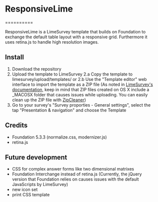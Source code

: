 # ResponsiveLime
==========

ResponsiveLime is a LimeSurvey template that builds on Foundation to exchange the default table layout with a responsive grid. Furthermore it uses retina.js to handle high resolution images.

## Install

1. Download the repository
2. Upload the template to LimeSurvey
  2.a Copy the template to limesurvey/upload/templates/
  or
  2.b Use the "Template editor" web interface to import the template as a ZIP file (As noted in [LimeSurvey's documentation](http://manual.limesurvey.org/The_template_editor#Creating_a_new_Template), keep in mind that ZIP files created on OS X include a _MACOSX folder that causes issues while uploading. You can easily clean up the ZIP file with [ZipCleaner](http://www.macupdate.com/app/mac/25497/zipcleaner))
3. Go to your survey's "Survey proporties - General settings", select the tap "Presentation & navigation" and choose the Template

## Credits

- Foundation 5.3.3 (normalize.css, modernizer.js)
- retina.js

## Future development

- CSS for complex answer forms like two dimensional matrixes
- Foundation Interchange instead of retina.js (Currently, the jQuery version that Foundation relies on causes issues with the default JavaScripts by LimeSurvey)
- new icon set
- print CSS template
